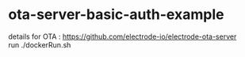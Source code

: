 # ota-server-basic-auth-example
details for OTA : https://github.com/electrode-io/electrode-ota-server
<br>
run ./dockerRun.sh

